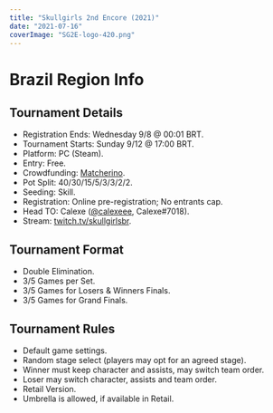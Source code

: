```yaml
---
title: "Skullgirls 2nd Encore (2021)"
date: "2021-07-16"
coverImage: "SG2E-logo-420.png"
---
```


# Brazil Region Info

## Tournament Details

- Registration Ends: Wednesday 9/8 @ 00:01 BRT.
- Tournament Starts: Sunday 9/12 @ 17:00 BRT.
- Platform: PC (Steam).
- Entry: Free.
- Crowdfunding: [Matcherino](https://matcherino.com/tournaments/56347).
- Pot Split: 40/30/15/5/3/3/2/2.
- Seeding: Skill.
- Registration: Online pre-registration; No entrants cap.
- Head TO: Calexe ([@calexeee](https://twitter.com/calexeee), Calexe#7018).
- Stream: [twitch.tv/skullgirlsbr](http://twitch.tv/skullgirlsbr).

## Tournament Format

- Double Elimination.
- 3/5 Games per Set.
- 3/5 Games for Losers & Winners Finals.
- 3/5 Games for Grand Finals.

## Tournament Rules

- Default game settings.
- Random stage select (players may opt for an agreed stage).
- Winner must keep character and assists, may switch team order.
- Loser may switch character, assists and team order.
- Retail Version.
- Umbrella is allowed, if available in Retail.
